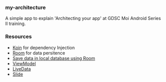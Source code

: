 ### my-architecture
A simple app to explain 'Architecting your app' at GDSC Moi Android Series II training.


### Resources
- [Koin]( https://insert-koin.io/) for dependency Injection
- [Room](https://developer.android.com/jetpack/androidx/releases/room) for data persitence
- [Save data in local database using Room](https://developer.android.com/training/data-storage/room)
- [ViewModel](https://developer.android.com/topic/libraries/architecture/viewmodel?gclid=CjwKCAjwiY6MBhBqEiwARFSCPuChdg21jNOFPCTPUAueXiOUQLI5xiHg0Utooi4XmSNnk6EnkywoYhoCx-cQAvD_BwE&gclsrc=aw.ds)
- [LiveData](https://developer.android.com/topic/libraries/architecture/livedata)
- [Slide](https://speakerdeck.com/bkinya/architecting-your-apps)